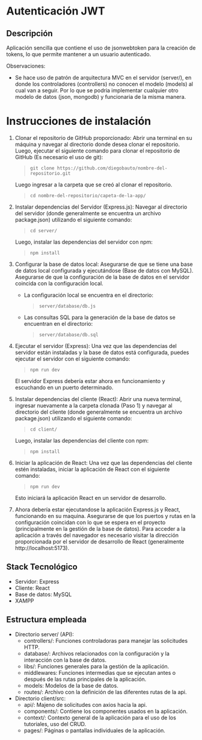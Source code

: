 # Autenticación JWT


## Descripción
Aplicación sencilla que contiene el uso de jsonwebtoken para la creación de tokens, lo que permite mantener a un usuario autenticado.

Observaciones:
- Se hace uso de patrón de arquitectura MVC en el servidor (server/), en donde los controladores (controllers) no conocen el modelo (models) al cual van a seguir. Por lo que se podria implementar cualquier otro modelo de datos (json, mongodb) y funcionaria de la misma manera.


# Instrucciones de instalación
1. Clonar el repositorio de GitHub proporcionado:
    Abrir una terminal en su máquina y navegar al directorio donde desea clonar el repositorio. Luego, ejecutar el siguiente comando para clonar el repositorio de GitHub (Es necesario el uso de git):
    > ```git clone https://github.com/diegobauto/nombre-del-repositorio.git```

    Luego ingresar a la carpeta que se creó al clonar el repositorio.
    > ```cd nombre-del-repositorio/capeta-de-la-app/```

2. Instalar dependencias del Servidor (Express.js):
    Navegar al directorio del servidor (donde generalmente se encuentra un archivo package.json) utilizando el siguiente comando:
    > ```cd server/```

    Luego, instalar las dependencias del servidor con npm:
    > ```npm install```

3. Configurar la base de datos local:
    Asegurarse de que se tiene una base de datos local configurada y ejecutándose (Base de datos con MySQL). 
    Asegurarse de que la configuración de la base de datos en el servidor coincida con la configuración local.

    - La configuración local se encuentra en el directorio: 
        > ```server/database/db.js```

    - Las consultas SQL para la generación de la base de datos se encuentran en el directorio:
        > ```server/database/db.sql```

4. Ejecutar el servidor (Express):
    Una vez que las dependencias del servidor están instaladas y la base de datos está configurada, puedes ejecutar el servidor con el siguiente comando:
    > ```npm run dev```

    El servidor Express debería estar ahora en funcionamiento y escuchando en un puerto determinado.

5. Instalar dependencias del cliente (React):
    Abrir una nueva terminal, ingresar nuevamente a la carpeta clonada (Paso 1) y navegar al directorio del cliente (donde generalmente se encuentra un archivo package.json) utilizando el siguiente comando:
    > ```cd client/```

    Luego, instalar las dependencias del cliente con npm:
    > ```npm install```

6. Iniciar la aplicación de React:
    Una vez que las dependencias del cliente estén instaladas, iniciar la aplicación de React con el siguiente comando:
    > ```npm run dev```
    
    Esto iniciará la aplicación React en un servidor de desarrollo.

7. Ahora debería estar ejecutandose la aplicación Express.js y React, funcionando en su maquina. Asegurarse de que los puertos y rutas en la configuración coincidan con lo que se espera en el proyecto (principalmente en la gestión de la base de datos). 
Para acceder a la aplicación a través del navegador es necesario visitar la dirección proporcionada por el servidor de desarrollo de React (generalmente http://localhost:5173).


## Stack Tecnológico
- Servidor: Express
- Cliente: React
- Base de datos: MySQL
- XAMPP


## Estructura empleada
- Directorio server/ (API):
    - controllers/: Funciones controladoras para manejar las solicitudes HTTP.
    - database/: Archivos relacionados con la configuración y la interacción con la base de datos.
    - libs/: Funciones generales para la gestión de la aplicación.
    - middlewares: Funciones intermedias que se ejecutan antes o después de las rutas principales de la aplicación.
    - models: Modelos de la base de datos.
    - routes/: Archivo con la definición de las diferentes rutas de la api.
- Directorio client/src:
    - api/: Majeno de solicitudes con axios hacia la api.
    - components/: Contiene los componentes usados en la aplicación.
    - context/: Contexto general de la aplicación para el uso de los tutoriales, uso del CRUD.
    - pages/: Páginas o pantallas individuales de la aplicación.